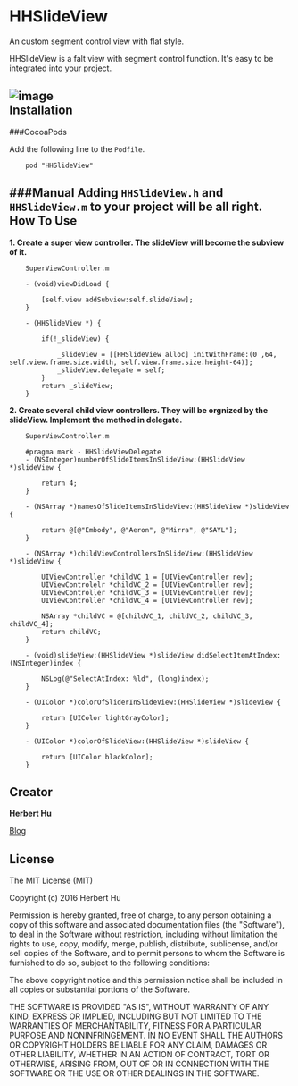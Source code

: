 # HHSlideView
An custom segment control view with flat style.

HHSlideView is a falt view with segment control function. It's easy to be integrated into your project.

![image](https://github.com/Herbert77/HHSlideView/tree/master/Example/HHSlideViewDemoGif.gif)  
Installation
-----------
###CocoaPods

Add the following line to the `Podfile`.
	
		pod "HHSlideView"
		
###Manual
Adding `HHSlideView.h` and `HHSlideView.m` to your project will be all right.
How To Use
-----------
**1. Create a super view controller. The slideView will become the subview of it.**
		
		SuperViewController.m
		
		- (void)viewDidLoad {
			
			[self.view addSubview:self.slideView];
		}
		
		- (HHSlideView *) {
			
			if(!_slideView) {
				
				_slideView = [[HHSlideView alloc] initWithFrame:(0 ,64, self.view.frame.size.width, self.view.frame.size.height-64)];
        		_slideView.delegate = self;
			}
			return _slideView;
		}
		
**2. Create several child view controllers. They will be orgnized by the slideView. Implement the method in delegate.**

		
		SuperViewController.m
		
		#pragma mark - HHSlideViewDelegate
		- (NSInteger)numberOfSlideItemsInSlideView:(HHSlideView *)slideView {
		    
		    return 4;
		}
		
		- (NSArray *)namesOfSlideItemsInSlideView:(HHSlideView *)slideView {
		    
		    return @[@"Embody", @"Aeron", @"Mirra", @"SAYL"];
		}
		
		- (NSArray *)childViewControllersInSlideView:(HHSlideView *)slideView {
		   
		    UIViewController *childVC_1 = [UIViewController new];
		    UIViewControlelr *childVC_2 = [UIViewController new];
		    UIViewController *childVC_3 = [UIViewController new];
		    UIViewController *childVC_4 = [UIViewController new];
		    
		    NSArray *childVC = @[childVC_1, childVC_2, childVC_3, childVC_4];
		    return childVC;
		}
		
		- (void)slideView:(HHSlideView *)slideView didSelectItemAtIndex:(NSInteger)index {
		    
		    NSLog(@"SelectAtIndex: %ld", (long)index);
		}
		
		- (UIColor *)colorOfSliderInSlideView:(HHSlideView *)slideView {
		    
		    return [UIColor lightGrayColor];
		}
		
		- (UIColor *)colorOfSlideView:(HHSlideView *)slideView {
		    
		    return [UIColor blackColor];
		}

Creator
-------
**Herbert Hu**

[Blog](http://my.oschina.net/herbert77)  


License
-------

The MIT License (MIT)

Copyright (c) 2016 Herbert Hu

Permission is hereby granted, free of charge, to any person obtaining a copy
of this software and associated documentation files (the "Software"), to deal
in the Software without restriction, including without limitation the rights
to use, copy, modify, merge, publish, distribute, sublicense, and/or sell
copies of the Software, and to permit persons to whom the Software is
furnished to do so, subject to the following conditions:

The above copyright notice and this permission notice shall be included in all
copies or substantial portions of the Software.

THE SOFTWARE IS PROVIDED "AS IS", WITHOUT WARRANTY OF ANY KIND, EXPRESS OR
IMPLIED, INCLUDING BUT NOT LIMITED TO THE WARRANTIES OF MERCHANTABILITY,
FITNESS FOR A PARTICULAR PURPOSE AND NONINFRINGEMENT. IN NO EVENT SHALL THE
AUTHORS OR COPYRIGHT HOLDERS BE LIABLE FOR ANY CLAIM, DAMAGES OR OTHER
LIABILITY, WHETHER IN AN ACTION OF CONTRACT, TORT OR OTHERWISE, ARISING FROM,
OUT OF OR IN CONNECTION WITH THE SOFTWARE OR THE USE OR OTHER DEALINGS IN THE
SOFTWARE.
